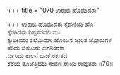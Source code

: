 +++
title = "070 ಉರುಬಿ ಹೊಯಿದರು"

+++
ಉರುಬಿ ಹೊಯಿದರು ಕೈದಣಿಯೆ ಹೊ  
ಕ್ಕೆರಗಿದರು ನಿಪ್ಪಸರದಲಿ ಮು  
ಕ್ಕುರಿಕಿದರು ತಲೆಮಿದುಳ ಜೊಂಡಿನ ಜುರಿತ ಜೋಡುಗಳ  
ತರಿದು ಬಿಸುಟರು ಖಗನಿಕರಕಾ  
ರ್ದಿರಿದು ಕಾಲನ ಬನಕೆ ರಕುತದ  
ಕೆರೆಯ ತೂಬೆತ್ತಿದರು ಸೇವಣ ರಾಯ ರಾವುತರು      ॥70॥